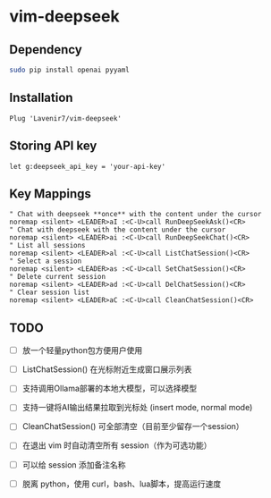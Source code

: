 # vim-deepseek

## Dependency

```sh
sudo pip install openai pyyaml
```

## Installation

```vim
Plug 'Lavenir7/vim-deepseek'
```

## Storing API key

```vim
let g:deepseek_api_key = 'your-api-key'
```

## Key Mappings

```vim
" Chat with deepseek **once** with the content under the cursor
noremap <silent> <LEADER>aI :<C-U>call RunDeepSeekAsk()<CR>
" Chat with deepseek with the content under the cursor
noremap <silent> <LEADER>ai :<C-U>call RunDeepSeekChat()<CR>
" List all sessions
noremap <silent> <LEADER>al :<C-U>call ListChatSession()<CR>
" Select a session
noremap <silent> <LEADER>as :<C-U>call SetChatSession()<CR>
" Delete current session
noremap <silent> <LEADER>ad :<C-U>call DelChatSession()<CR>
" Clear session list
noremap <silent> <LEADER>aC :<C-U>call CleanChatSession()<CR>
```


## TODO

- [ ] 放一个轻量python包方便用户使用
- [ ] ListChatSession() 在光标附近生成窗口展示列表
- [ ] 支持调用Ollama部署的本地大模型，可以选择模型
- [ ] 支持一键将AI输出结果拉取到光标处 (insert mode, normal mode)
- [ ] CleanChatSession() 可全部清空（目前至少留存一个session）
- [ ] 在退出 vim 时自动清空所有 session（作为可选功能）
- [ ] 可以给 session 添加备注名称
- [ ] 脱离 python，使用 curl，bash、lua脚本，提高运行速度

